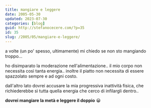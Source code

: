 ```yaml
---
title: mangiare e leggere
date: 2005-05-30
updated: 2023-07-30
categories: [blog]
guid: http://stefanocecere.com/?p=35
id: 35
slug: /2005/05/mangiare-e-leggere/
---
```


a volte (un po' spesso, ultimamente) mi chiedo se non sto mangiando troppo…

ho disimparato la moderazione nell'alimentazione.. il mio corpo non necessita così tanta energia.. inoltre il piatto non necessita di essere spazzolato sempre e ad ogni costo.

dall'altro lato dovrei accusare la mia progressiva inattività fisica, che richiederebbe sì tutta quella energia che cerco di infilargli dentro..

**dovrei mangiare la metà e leggere il doppio** 😀
